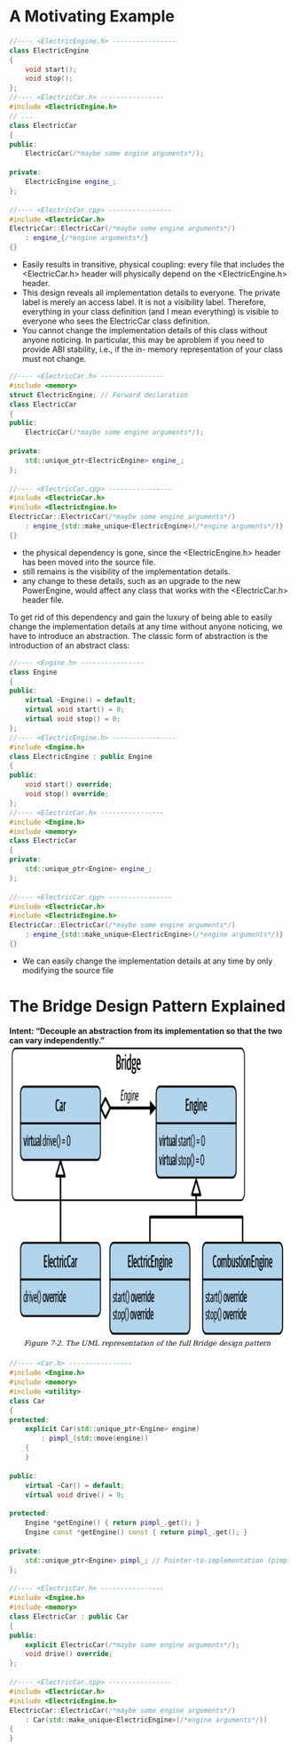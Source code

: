 # A Motivating Example
```cpp
//---- <ElectricEngine.h> ----------------
class ElectricEngine
{
    void start();
    void stop();
};
//---- <ElectricCar.h> ----------------
#include <ElectricEngine.h>
// ...
class ElectricCar
{
public:
	ElectricCar(/*maybe some engine arguments*/);

private:
	ElectricEngine engine_;
};

//---- <ElectricCar.cpp> ----------------
#include <ElectricCar.h>
ElectricCar::ElectricCar(/*maybe some engine arguments*/)
	: engine_{/*engine arguments*/}
{}
```
* Easily results in transitive, physical coupling: every file that includes the <ElectricCar.h>
header will physically depend on the <ElectricEngine.h> header.
* This design reveals all implementation details to everyone. The private label is merely an access label. It
is not a visibility label. Therefore, everything in your class definition (and I mean everything) is visible to everyone
who sees the ElectricCar class definition.
* You cannot change the implementation details of this class
without anyone noticing. In particular, this may be aproblem if you need to provide ABI stability, i.e., if the in-
memory representation of your class must not change.
```cpp
//---- <ElectricCar.h> ----------------
#include <memory>
struct ElectricEngine; // Forward declaration
class ElectricCar
{
public:
	ElectricCar(/*maybe some engine arguments*/);

private:
	std::unique_ptr<ElectricEngine> engine_;
};

//---- <ElectricCar.cpp> ----------------
#include <ElectricCar.h>
#include <ElectricEngine.h>
ElectricCar::ElectricCar(/*maybe some engine arguments*/)
	: engine_{std::make_unique<ElectricEngine>(/*engine arguments*/)}
{}
```
* the physical dependency is gone, since the <ElectricEngine.h> header has been moved into the source file.
* still remains is the visibility of the implementation details.
* any change to these details, such as an upgrade to the new PowerEngine, would
affect any class that works with the <ElectricCar.h> header file.

To get rid of this dependency and gain the luxury
of being able to easily change the implementation details at
any time without anyone noticing, we have to introduce an
abstraction. The classic form of abstraction is the
introduction of an abstract class:
```cpp
//---- <Engine.h> ----------------
class Engine
{
public:
	virtual ~Engine() = default;
	virtual void start() = 0;
	virtual void stop() = 0;
};
//---- <ElectricEngine.h> ----------------
#include <Engine.h>
class ElectricEngine : public Engine
{
public:
	void start() override;
	void stop() override;
};
//---- <ElectricCar.h> ----------------
#include <Engine.h>
#include <memory>
class ElectricCar
{
private:
	std::unique_ptr<Engine> engine_;
};

//---- <ElectricCar.cpp> ----------------
#include <ElectricCar.h>
#include <ElectricEngine.h>
ElectricCar::ElectricCar(/*maybe some engine arguments*/)
	: engine_{std::make_unique<ElectricEngine>(/*engine arguments*/)}
{}
```
* We can easily change the implementation details at any time by only modifying the source file
# The Bridge Design Pattern Explained
**Intent: “Decouple an abstraction from its implementation so that the
two can vary independently.”**
![Earth](https://github.com/yusufabdulazizyilmaz/cpp_software_design/blob/main/notes/UML%20of%20the%20Bridge.png)
```cpp
//---- <Car.h> ----------------
#include <Engine.h>
#include <memory>
#include <utility>
class Car
{
protected:
	explicit Car(std::unique_ptr<Engine> engine)
		: pimpl_(std::move(engine))
	{
	}

public:
	virtual ~Car() = default;
	virtual void drive() = 0;

protected:
	Engine *getEngine() { return pimpl_.get(); }
	Engine const *getEngine() const { return pimpl_.get(); }

private:
	std::unique_ptr<Engine> pimpl_; // Pointer-to-implementation (pimpl)
};

//---- <ElectricCar.h> ----------------
#include <Engine.h>
#include <memory>
class ElectricCar : public Car
{
public:
	explicit ElectricCar(/*maybe some engine arguments*/);
	void drive() override;
};

//---- <ElectricCar.cpp> ----------------
#include <ElectricCar.h>
#include <ElectricEngine.h>
ElectricCar::ElectricCar(/*maybe some engine arguments*/)
	: Car(std::make_unique<ElectricEngine>(/*engine arguments*/))
{
}
```
